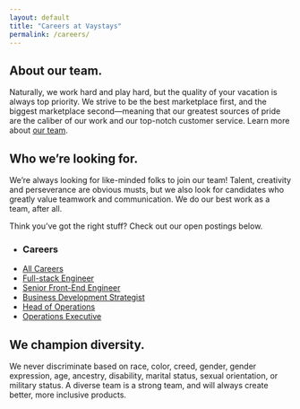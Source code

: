 ```yaml
---
layout: default
title: "Careers at Vaystays"
permalink: /careers/
---
```


## About our team.

Naturally, we work hard and play hard, but the quality of your vacation is always top priority. We strive to be the best marketplace first, and the biggest marketplace second—meaning that our greatest sources of pride are the caliber of our work and our top-notch customer service. Learn more about [our team](https://about.vaystays.com/team).

## Who we’re looking for.

We’re always looking for like-minded folks to join our team! Talent, creativity and perseverance are obvious musts, but we also look for candidates who greatly value teamwork and communication. We do our best work as a team, after all.

Think you’ve got the right stuff? Check out our open postings below.

<ul>
  <li>
    <h3>Careers</h3>
  </li>
  <li>
    <a href="/careers/">All Careers</a>
  </li>
  <li>
    <a href="/careers/full-stack-engineer">Full-stack Engineer</a>
  </li>
  <li>
    <a href="/careers/senior-front-end-engineer">Senior Front-End Engineer</a>
  </li>
  <li>
    <a href="/careers/business-development-specialist">Business Development Strategist</a>
  </li>
  <li>
    <a href="/careers/head-of-operations">Head of Operations</a>
  </li>
  <li>
    <a href="/careers/operations-executive">Operations Executive</a>
  </li>
</ul>

## We champion diversity.

We never discriminate based on race, color, creed, gender, gender expression, age, ancestry, disability, marital status, sexual orientation, or military status. A diverse team is a strong team, and will always create better, more inclusive products.
